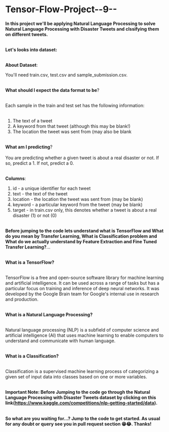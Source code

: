 # Tensor-Flow-Project--9--

<table>
  
**In this project we'll be applying Natural Language Processing to solve Natural Language Processing with Disaster Tweets and clssifying them on different tweets.** <br></br>

**Let's looks into dataset:** <br></br>

**About Dataset**: <br>

You'll need train.csv, test.csv and sample_submission.csv.<br></br>

**What should I expect the data format to be**?<br></br>

Each sample in the train and test set has the following information:<br></br>

1. The text of a tweet<br>
2. A keyword from that tweet (although this may be blank!)<br>
3. The location the tweet was sent from (may also be blank<br></br>

**What am I predicting**?<br></br>
You are predicting whether a given tweet is about a real disaster or not. If so, predict a 1. If not, predict a 0.<br></br>

**Columns**: <br>
1. id - a unique identifier for each tweet<br>
2. text - the text of the tweet<br>
3. location - the location the tweet was sent from (may be blank)<br>
4. keyword - a particular keyword from the tweet (may be blank)<br>
5. target - in train.csv only, this denotes whether a tweet is about a real disaster (1) or not (0)<br></br>

**Before jumping to the code lets understand what is TensorFlow and What do you mean by Transfer Learning, What is Classification problem and What do we actually understand by Feature Extraction and Fine Tuned Transfer Learning?**...<br></br>

**What is a TensorFlow?** <br></br>

TensorFlow is a free and open-source software library for machine learning and artificial intelligence. It can be used across a range of tasks but has a particular focus on training and inference of deep neural networks. It was developed by the Google Brain team for Google's internal use in research and production. <br></br>

**What is a Natural Language Processing?** <br></br>

Natural language processing (NLP) is a subfield of computer science and artificial intelligence (AI) that uses machine learning to enable computers to understand and communicate with human language.  <br></br>

**What is a Classification?** <br></br>

Classification is a supervised machine learning process of categorizing a given set of input data into classes based on one or more variables. <br></br>

**Important Note: Before Jumping to the code go through the Natural Language Processing with Disaster Tweets dataset by clicking on this link(https://www.kaggle.com/competitions/nlp-getting-started/data).**

</table>

**So what are you waiting for...? Jump to the code to get started. As usual for any doubt or query see you in pull request section 😁😂. Thanks!**



